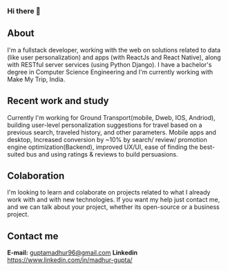 ### Hi there 👋

## About

I'm a fullstack developer, working with the web on solutions related to data (like user personalization) and apps (with ReactJs and React Native), along with RESTful server services (using Python Django). I have a bachelor's degree in Computer Science Engineering and I'm currently working with Make My Trip, India.

## Recent work and study

Currently I'm working for Ground Transport(mobile, Dweb, IOS, Andriod), building user-level personalization suggestions for travel based on a
previous search, traveled history, and other parameters. Mobile apps and desktop, Increased conversion by ~10% by search/ review/ promotion engine optimization(Backend), improved UX/UI, ease of finding the best-suited bus and using ratings & reviews to build persuasions.

## Colaboration

I'm looking to learn and colaborate on projects related to what I already work with and with new technologies. If you want my help just contact me, and we can talk about your project, whether its open-source or a business project.

## Contact me

**E-mail:** guptamadhur96@gmail.com
**Linkedin** https://www.linkedin.com/in/madhur-gupta/
